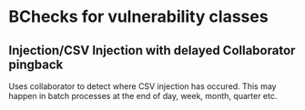 # BChecks for vulnerability classes


## Injection/CSV Injection with delayed Collaborator pingback

Uses collaborator to detect where CSV injection has occured. This may happen in batch processes at the end of day, week, month, quarter etc.